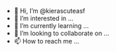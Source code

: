 - 👋 Hi, I’m @kierascuteasf
- 👀 I’m interested in ...
- 🌱 I’m currently learning ...
- 💞️ I’m looking to collaborate on ...
- 📫 How to reach me ...

<!---
kierascuteasf/kierascuteasf is a ✨ special ✨ repository because its `README.md` (this file) appears on your GitHub profile.
You can click the Preview link to take a look at your changes.
--->
